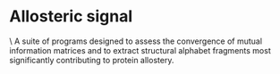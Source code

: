 # Allosteric signal
\\
A suite of programs designed to assess the convergence of mutual information matrices and to extract structural alphabet fragments most significantly contributing to protein allostery.


